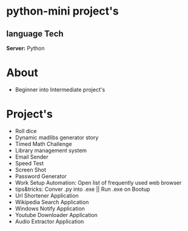 # **python-mini project's**


## language Tech

**Server:** Python

# About
- Beginner into Intermediate project's

# Project's 
- Roll dice
- Dynamic madlibs generator story
- Timed Math Challenge 
- Library management system
- Email Sender
- Speed Test
- Screen Shot
- Password Generator
- Work Setup Automation: Open list of frequently used web browser 
- tips&tricks: Conver .py into .exe || Run .exe on Bootup
- Url Shortener Application
- Wikipedia Search Application
- Windows Notify Application
- Youtube Downloader Application
- Audio Extractor Application


